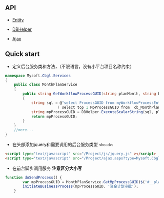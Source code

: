 ## API

+ [Entity](/docs/api/entity.md)

+ [DBHelper](/docs/api/dbhelper.md)

+ [Ajax](/docs/api/ajax.md)


## Quick start
+ 定义后台服务类和方法，（不限语言，没有小平台项目名称约束）

```C#
namespace Mysoft.Cbgl.Services
{
    public class MonthPlanService
    {
        public string GetWorkflowProcessGUID(string planMonth, string buguid)
        {
            string sql = @"select ProcessGUID from myWorkflowProcessEntity where  IsHistory=0 and BusinessGUID in
                        ( select top 1 MpProcessGUID from  cb_MonthPlan  where planmonth=@0 and buguid=@1)";
            string mpProcessGUID = DBHelper.ExecuteScalarString(sql, planMonth, buguid);
            return mpProcessGUID;
        }
    }
    //more...
}
```

+ 在头部添加jquery和需要调用的后台服务类型
`<head>`:

```html
<script type="text/javascript" src="/Project/js/jquery.js" ></script>
<script type="text/javascript" src="/Project/ajax.aspx?type=Mysoft.Cbgl.Services.MonthPlanService"></script>
```

+ 在前台脚步调用服务 **注意区分大小写**

```javascript
function doSendProcess() {
		var mpProcessGUID = MonthPlanService.GetMpProcessGUID($('#__planMonth').val(), $('#txtBUGUID').val());
		initiateBusinessProcess(mpProcessGUID, '资金计划审批');
	}
```
